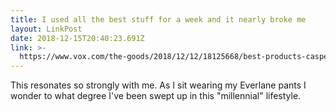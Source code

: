 ```yaml
---
title: I used all the best stuff for a week and it nearly broke me
layout: LinkPost
date: 2018-12-15T20:40:23.691Z
link: >-
  https://www.vox.com/the-goods/2018/12/12/18125668/best-products-casper-glossier-brooklinen
---
```


This resonates so strongly with me. As I sit wearing my Everlane pants I wonder to what degree I've been swept up in this "millennial" lifestyle.
